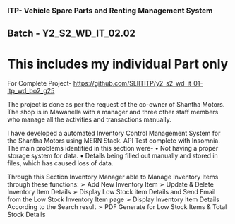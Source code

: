 ### ITP- Vehicle Spare Parts and Renting Management System 
## Batch - Y2_S2_WD_IT_02.02

# This includes my individual Part only 
For Complete Project- https://github.com/SLIITITP/y2_s2_wd_it_01-itp_wd_bo2_g25

The project is done as per the request of the co-owner of Shantha Motors. The shop is in Mawanella 
with a manager and three other staff members who manage all the activities and transactions 
manually. 

I have developed a automated Inventory Control Management System for the Shantha Motors using MERN Stack. API Test complete with Insomnia.
The main problems identified in this section were- 
• Not having a proper storage system for data.
• Details being filled out manually and stored in files, which has caused loss of data.

Through this Section Inventory Manager able to Manage Inventory Items through these functions:
➢ Add New Inventory Item
➢ Update & Delete Inventory Item Details
➢ Display Low Stock item Details and Send Email from the Low Stock Inventory Item page
➢ Display Inventory Item Details According to the Search result
➢ PDF Generate for Low Stock Items & Total Stock Details
